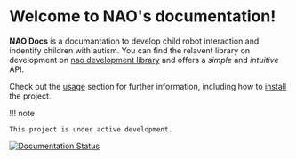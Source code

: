 <!-- {!README.md!} -->

# Welcome to NAO's documentation!

**NAO Docs** is a documantation to develop child robot interaction and indentify children with autism. You can find the relavent library on development on
[nao development library](https://github.com/hasithz/CSAAT_Nao) and offers
a *simple* and *intuitive* API.

Check out the [usage](usage) section for further information, including how to [install](usage#installation) the project.

!!! note

    This project is under active development.



[![Documentation Status](https://readthedocs.org/projects/nao-doc/badge/?version=latest)](https://nao-doc.readthedocs.io/en/latest/?badge=latest)
      